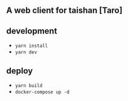 ## A web client for taishan [Taro]

## development
- `yarn install`
- `yarn dev`

## deploy
- `yarn build`
- `docker-compose up -d`
